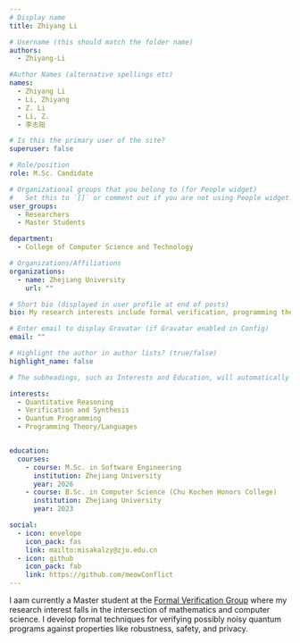 ```yaml
---
# Display name
title: Zhiyang Li

# Username (this should match the folder name)
authors:
  - Zhiyang-Li

#Author Names (alternative spellings etc)
names:
  - Zhiyang Li
  - Li, Zhiyang
  - Z. Li
  - Li, Z.
  - 李志阳

# Is this the primary user of the site?
superuser: false

# Role/position
role: M.Sc. Candidate

# Organizational groups that you belong to (for People widget)
#   Set this to `[]` or comment out if you are not using People widget.
user_groups:
  - Researchers
  - Master Students

department:
  - College of Computer Science and Technology

# Organizations/Affiliations
organizations:
  - name: Zhejiang University
    url: ""

# Short bio (displayed in user profile at end of posts)
bio: My research interests include formal verification, programming theory, and Quantum Computation.

# Enter email to display Gravatar (if Gravatar enabled in Config)
email: ""

# Highlight the author in author lists? (true/false)
highlight_name: false

# The subheadings, such as Interests and Education, will automatically translate depending on the language chosen in `config.yaml`. To customize the subheading text, see the Language page in the docs.

interests:
  - Quantitative Reasoning
  - Verification and Synthesis
  - Quantum Programming
  - Programming Theory/Languages


education:
  courses:
    - course: M.Sc. in Software Engineering
      institution: Zhejiang University
      year: 2026
    - course: B.Sc. in Computer Science (Chu Kochen Honors College)
      institution: Zhejiang University
      year: 2023

social:
  - icon: envelope
    icon_pack: fas
    link: mailto:misakalzy@zju.edu.cn
  - icon: github
    icon_pack: fab
    link: https://github.com/meowConflict
---
```


I aam currently a Master student at the [Formal Verification Group](/) where my research interest falls in the intersection of mathematics and computer science. I develop formal techniques for verifying possibly noisy quantum programs against properties like robustness, safety, and privacy.
